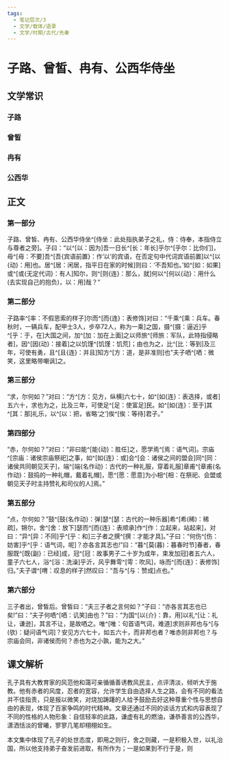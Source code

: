 ```yaml
---
tags:
  - 笔记层次/3
  - 文学/载体/语录
  - 文学/时期/古代/先秦
---
```


# 子路、曾皙、冉有、公西华侍坐

## 文学常识

### 子路

### 曾皙

### 冉有

### 公西华

## 正文

### 第一部分

子路、曾皙、冉有、公西华侍坐^[侍坐：此处指执弟子之礼，侍：侍奉，本指侍立与尊者之旁]。子曰：“以^[以：因为]吾一日长^[长：年长]乎尔^[乎尔：比你们]，毋^[毋：不要]吾^[吾{宾语前置}：作‘以’的宾语，在否定句中代词宾语前置]以^[以{动}：用]也。居^[居：闲居，指平日在家的时候]则曰：‘不吾知也。’如^[如：如果]或^[或{无定代词}：有人]知尔，则^[则{连}：那么，就]何以^[何以{动}：用什么(去实现自己的抱负)，以：用]哉？”

### 第二部分

子路率^[率：不假思索的样子]尔而^[而{连}：表修饰]对曰：“千乘^[乘：兵车。春秋时，一辆兵车，配甲士3人，步卒72人，称为一乘]之国，摄^[摄：逼近]乎^[乎：于，在]大国之间，加^[加：加在上面]之以师旅^[师旅：军队，此特指侵略者]，因^[因{动}：接着]之以饥馑^[饥馑：饥荒]；由也为之，比^[比：等到]及三年，可使有勇，且^[且{连}：并且]知方^[方：道，是非准则]也”夫子哂^[哂：微笑，这里略带嘲讽]之。

### 第三部分

“求，尔何如？”对曰：“方^[方：见方，纵横]六七十，如^[如{连}：表选择，或者]五六十，求也为之，比及三年，可使足^[足：使富足]民。如^[如{连}：至于]其^[其：那]礼乐，以^[以：把，省略‘之’]俟^[俟：等待]君子。”

### 第四部分

“赤，尔何如？”对曰：“非曰能^[能{动}：胜任]之，愿学焉^[焉：语气词]。宗庙^[宗庙：诸侯宗庙祭祀]之事，如^[如{连}：或]会^[会：诸侯之间的盟会]同^[同：诸侯共同朝见天子]，端^[端{名作动}：古代的一种礼服，穿着礼服]章甫^[章甫{名作动}：鼓捣的一种礼帽，戴着礼帽]，愿^[愿：愿意]为小相^[相：在祭祀、会盟或朝见天子时主持赞礼和司仪的人]焉。”

### 第五部分

“点，尔何如？”鼓^[鼓{名作动}：弹]瑟^[瑟：古代的一种乐器]希^[希(稀)：稀疏]，锵尔，舍^[舍：放下]瑟而^[而{连}：表顺承]作^[作：立起来，站起来]，对曰：“异^[异：不同]乎^[乎：和]三子者之撰^[撰：才能才具]。”子曰：“何伤^[伤：妨害]乎^[乎：语气词，呢]？亦各言其志也!”曰：“暮^[莫(暮)：暮春时节]春者，春服既^[既{副}：已经]成，冠^[冠：故事男子二十岁为成年，束发加冠]者五六人，童子六七人，浴^[浴：洗澡]乎沂，风乎舞雩^[雩：吹风]，咏而^[而{连}：表修饰]归。”夫子谓^[喟：叹息的样子]然叹曰：“吾与^[与：赞成]点也。”

### 第六部分

三子者出，曾皙后。曾皙曰：“夫三子者之言何如？”子曰：“亦各言其志也已矣!”曰：“夫子何哂^[哂：讥笑]由也？”曰：“为国^[以{介}：靠，用]以礼^[让：礼让，谦逊]，其言不让，是故哂之。唯^[唯：句首语气词，难道]求则非邦也与^[与(欤)：疑问语气词]？安见方六七十，如五六十，而非邦也者？唯赤则非邦也？与宗庙会同，非诸侯而何？赤也为之小孰，能为之大。”

## 课文解析

孔子具有大教育家的风范他和蔼可亲循循善诱教风民主，点评清淡，倾听大于施教。他有赤者的风度，忍者的宽容，允许学生自由选择人生之路，会有不同的看法并不佳指责，只是报以微笑，对烧加踌躇的人给予鼓励去好这种尊重个性与思想自由的表现，体现了百家争鸣的时代精神。文章还通过不同的谈话方式和内容表现了不同的性格的人物形象：自信轻率的此路，谦虚有礼的燃油，谦恭善言的公西华，潇洒恬淡的曾曦，寥寥几笔却栩栩如生。

本文集中体现了孔子的处世态度，即用之则行，舍之则藏，一是积极入世，以礼治国，所以他支持弟子奋发前进取，有所作为；一是如果到不行于是，则